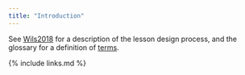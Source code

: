 ```yaml
---
title: "Introduction"
---
```


See [Wils2018](#BIB) for a description of the lesson design process,
and the glossary for a definition of [terms](#g:term).

{% include links.md %}
